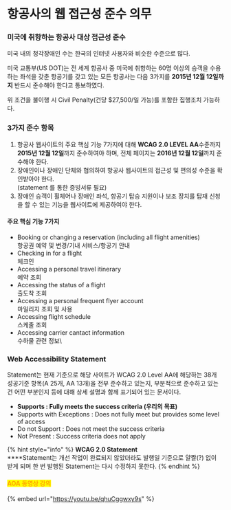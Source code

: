 # 항공사의 웹 접근성 준수 의무

### 미국에 취항하는 항공사 대상 접근성 준수

미국 내의 청각장애인 수는 한국의 인터넷 사용자와 비슷한 수준으로 많다.

미국 교통부(US DOT)는 전 세계 항공사 중 미국에 취항하는 60명 이상의 승객을 수용하는 좌석을 갖춘 항공기를 갖고 있는 모든 항공사는 다음 3가지를 **2015년 12월 12일까지** 반드시 준수해야 한다고 통보하였다.

위 조건을 불이행 시 Civil Penalty(건당 $27,500/일 가능)를 포함한 집행조치 가능하다.

### 3가지 준수 항목

1. 항공사 웹사이트의 주요 핵심 기능 7가지에 대해 **WCAG 2.0 LEVEL AA**수준까지 **2015년 12월 12일**까지 준수하여야 하며, 전체 페이지는 **2016년 12월 12일**까지 준수해야 한다.
2. 장애인이나 장애인 단체와 협의하여 항공사 웹사이트의 접근성 및 편의성 수준을 확인받아야 한다.\
   (statement 를 통한 증빙서류 필요)
3. 장애인 승객이 휠체어나 장애인 좌석, 항공기 탑승 지원이나 보조 장치를 탑재 신청을 할 수 있는 기능을 웹사이트에 제공하여야 한다.

#### **주요 핵심 기능 7가지**

* Booking or changing a reservation (including all flight amenities)\
  항공권 예약 및 변경/기내 서비스/항공기 안내
* Checking in for a flight\
  체크인
* Accessing a personal travel itinerary\
  예약 조회
* Accessing the status of a flight\
  출도착 조회
* Accessing a personal frequent flyer account\
  마일리지 조회 및 사용
* Accessing flight schedule\
  스케줄 조회
* Accessing carrier cantact information\
  수하물 관련 정보\


### Web Accessibility Statement&#x20;

Statement는 현재 기준으로 해당 사이트가 WCAG 2.0 Level AA에 해당하는 38개 성공기준 항목(A 25개, AA 13개)을 전부 준수하고 있는지, 부분적으로 준수하고 있는 건 어떤 부분인지 등에 대해 상세 설명과 함께 표기되어 있는 문서이다.&#x20;

* **Supports : Fully meets the success criteria (우리의 목표)**
* Supports with Exceptions : Does not fully meet but provides some level of access
* Do not Support : Does not meet the success criteria
* Not Present : Success criteria does not apply

{% hint style="info" %}
**WCAG 2.0 Statement**\
****Statement는 개선 작업이 완료되지 않았더라도 발행일 기준으로 얄짤(?) 없이 받게 되며 한 번 발행된 Statement는 다시 수정하지 못한다.&#x20;
{% endhint %}

#### <mark style="color:orange;">AOA 동영상 강의</mark>

{% embed url="https://youtu.be/qhuCggwxy9s" %}
